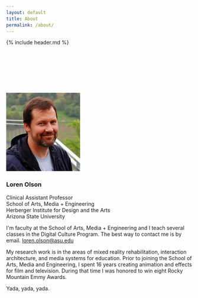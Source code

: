 ```yaml
---
layout: default
title: About
permalink: /about/
---
```

{% include header.md %}

<div style="margin-top: 128px;" class="lead">
	<img src="/images/lnolson.jpeg" alt="Loren Olson" class="img-thumbnail">
	<h3>Loren Olson</h3>
</div>

<p>
Clinical Assistant Professor<br>
School of Arts, Media + Engineering<br>
Herberger Institute for Design and the Arts<br>
Arizona State University<br>
</p>


I'm faculty at the School of Arts, Media + Engineering and I teach several classes in the Digital Culture Program. The best way to contact me is by email. loren.olson@asu.edu

My research work is in the areas of mixed reality rehabilitation, interaction architecture, and media systems for education. Prior to joining the School of Arts, Media and Engineering, I spent 16 years creating animation and effects for film and television. During that time I was honored to win eight Rocky Mountain Emmy Awards.

Yada, yada, yada. 
